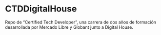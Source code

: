 # CTDDigitalHouse


Repo de “Certified Tech Developer”, una carrera de dos años de formación desarrollada por Mercado Libre y Globant junto a Digital House. 
